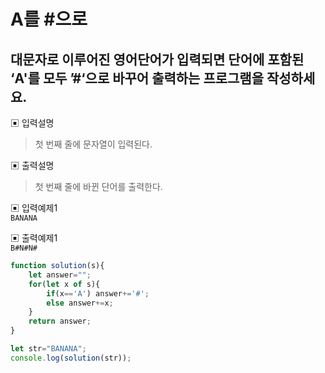 # A를 #으로
## 대문자로 이루어진 영어단어가 입력되면 단어에 포함된 ‘A'를 모두 ’#‘으로 바꾸어 출력하는 프로그램을 작성하세요.

▣ 입력설명<br/>
> 첫 번째 줄에 문자열이 입력된다.

▣ 출력설명<br/>
> 첫 번째 줄에 바뀐 단어를 출력한다.

▣ 입력예제1<br/> 
```BANANA```

▣ 출력예제1<br/>
```B#N#N#```

```js
function solution(s){
    let answer="";
    for(let x of s){
        if(x=='A') answer+='#';
        else answer+=x;
    }
    return answer;
}

let str="BANANA";
console.log(solution(str));
```
